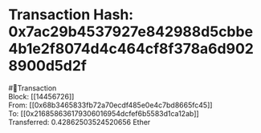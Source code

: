 
Transaction Hash: 0x7ac29b4537927e842988d5cbbe4b1e2f8074d4c464cf8f378a6d9028900d5d2f
====================================================================================
  
#💸Transaction  
Block: [[14456726]]  
From: [[0x68b3465833fb72a70ecdf485e0e4c7bd8665fc45]]  
To: [[0x216858636179306016954dcfef6b5583d1ca12ab]]  
Transferred: 0.42862503524520656 Ether